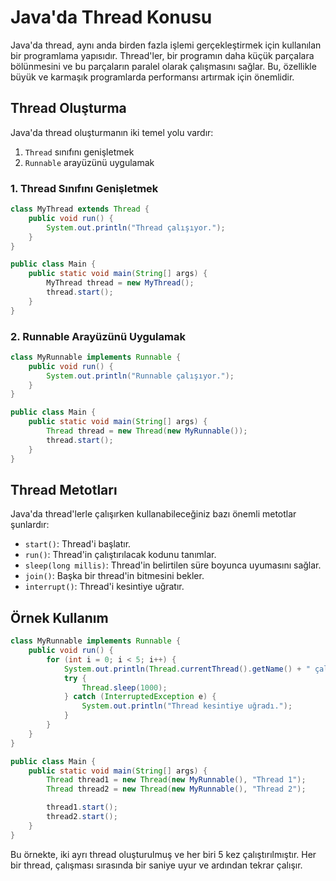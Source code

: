 # Java'da Thread Konusu

Java'da thread, aynı anda birden fazla işlemi gerçekleştirmek için kullanılan bir programlama yapısıdır. Thread'ler, bir programın daha küçük parçalara bölünmesini ve bu parçaların paralel olarak çalışmasını sağlar. Bu, özellikle büyük ve karmaşık programlarda performansı artırmak için önemlidir.

## Thread Oluşturma

Java'da thread oluşturmanın iki temel yolu vardır:
1. `Thread` sınıfını genişletmek
2. `Runnable` arayüzünü uygulamak

### 1. Thread Sınıfını Genişletmek

```java
class MyThread extends Thread {
    public void run() {
        System.out.println("Thread çalışıyor.");
    }
}

public class Main {
    public static void main(String[] args) {
        MyThread thread = new MyThread();
        thread.start();
    }
}
```

### 2. Runnable Arayüzünü Uygulamak

```java
class MyRunnable implements Runnable {
    public void run() {
        System.out.println("Runnable çalışıyor.");
    }
}

public class Main {
    public static void main(String[] args) {
        Thread thread = new Thread(new MyRunnable());
        thread.start();
    }
}
```

## Thread Metotları

Java'da thread'lerle çalışırken kullanabileceğiniz bazı önemli metotlar şunlardır:
- `start()`: Thread'i başlatır.
- `run()`: Thread'in çalıştırılacak kodunu tanımlar.
- `sleep(long millis)`: Thread'in belirtilen süre boyunca uyumasını sağlar.
- `join()`: Başka bir thread'in bitmesini bekler.
- `interrupt()`: Thread'i kesintiye uğratır.

## Örnek Kullanım

```java
class MyRunnable implements Runnable {
    public void run() {
        for (int i = 0; i < 5; i++) {
            System.out.println(Thread.currentThread().getName() + " çalışıyor.");
            try {
                Thread.sleep(1000);
            } catch (InterruptedException e) {
                System.out.println("Thread kesintiye uğradı.");
            }
        }
    }
}

public class Main {
    public static void main(String[] args) {
        Thread thread1 = new Thread(new MyRunnable(), "Thread 1");
        Thread thread2 = new Thread(new MyRunnable(), "Thread 2");

        thread1.start();
        thread2.start();
    }
}
```

Bu örnekte, iki ayrı thread oluşturulmuş ve her biri 5 kez çalıştırılmıştır. Her bir thread, çalışması sırasında bir saniye uyur ve ardından tekrar çalışır.
